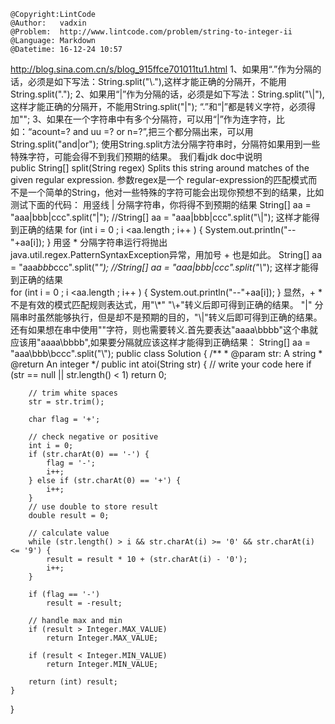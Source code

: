 ```
@Copyright:LintCode
@Author:   vadxin
@Problem:  http://www.lintcode.com/problem/string-to-integer-ii
@Language: Markdown
@Datetime: 16-12-24 10:57
```

http://blog.sina.com.cn/s/blog_915ffce701011tu1.html
1、如果用“.”作为分隔的话，必须是如下写法：String.split("\\."),这样才能正确的分隔开，不能用String.split(".");
2、如果用“|”作为分隔的话，必须是如下写法：String.split("\\|"),这样才能正确的分隔开，不能用String.split("|");
“.”和“|”都是转义字符，必须得加"\";
3、如果在一个字符串中有多个分隔符，可以用“|”作为连字符，比如：“acount=? and uu =? or n=?”,把三个都分隔出来，可以用String.split("and|or");
使用String.split方法分隔字符串时，分隔符如果用到一些特殊字符，可能会得不到我们预期的结果。
我们看jdk doc中说明  
public String[] split(String regex)
 Splits this string around matches of the given regular expression.
参数regex是一个 regular-expression的匹配模式而不是一个简单的String，他对一些特殊的字符可能会出现你预想不到的结果，比如测试下面的代码：
用竖线 | 分隔字符串，你将得不到预期的结果
    String[] aa = "aaa|bbb|ccc".split("|");
    //String[] aa = "aaa|bbb|ccc".split("\\|"); 这样才能得到正确的结果
    for (int i = 0 ; i <aa.length ; i++ ) {
      System.out.println("--"+aa[i]);
    }
用竖 * 分隔字符串运行将抛出java.util.regex.PatternSyntaxException异常，用加号 + 也是如此。
    String[] aa = "aaa*bbb*ccc".split("*");
    //String[] aa = "aaa|bbb|ccc".split("\\*"); 这样才能得到正确的结果   
    for (int i = 0 ; i <aa.length ; i++ ) {
      System.out.println("--"+aa[i]);
    }
显然，+ * 不是有效的模式匹配规则表达式，用"\\*" "\\+"转义后即可得到正确的结果。
"|" 分隔串时虽然能够执行，但是却不是预期的目的，"\\|"转义后即可得到正确的结果。
还有如果想在串中使用""字符，则也需要转义.首先要表达"aaaa\bbbb"这个串就应该用"aaaa\\bbbb",如果要分隔就应该这样才能得到正确结果：
String[] aa = "aaa\\bbb\\bccc".split("\\\");
public class Solution {
    /**
     * @param str: A string
     * @return An integer
     */
    public int atoi(String str) {
        // write your code here
        if (str == null || str.length() < 1)
		return 0;
        
	    // trim white spaces
	    str = str.trim();
 
	    char flag = '+';
 
	    // check negative or positive
	    int i = 0;
	    if (str.charAt(0) == '-') {
		    flag = '-';
		    i++;
	    } else if (str.charAt(0) == '+') {
		    i++;
	    }
	    // use double to store result
	    double result = 0;
    
	    // calculate value
	    while (str.length() > i && str.charAt(i) >= '0' && str.charAt(i) <= '9') {
		    result = result * 10 + (str.charAt(i) - '0');
		    i++;
	    }
 
	    if (flag == '-')
		    result = -result;
 
	    // handle max and min
	    if (result > Integer.MAX_VALUE)
		    return Integer.MAX_VALUE;
 
	    if (result < Integer.MIN_VALUE)
		    return Integer.MIN_VALUE;
 
	    return (int) result;
    }
}